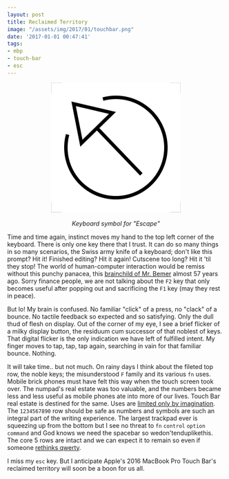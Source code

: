 ```yaml
---
layout: post
title: Reclaimed Territory
image: "/assets/img/2017/01/touchbar.png"
date: '2017-01-01 00:47:41'
tags:
- mbp
- touch-bar
- esc
---
```


<div align="center">

![esc key](/assets/img/2017/01/esc-key.png)

<p style="font-style:italic;">Keyboard symbol for "Escape"</p>

</div>

Time and time again, instinct moves my hand to the top left corner of the keyboard. There is only one key there that I trust. It can do so many things in so many scenarios, the Swiss army knife of a keyboard; don't like this prompt? Hit it! Finished editing? Hit it again! Cutscene too long? Hit it 'til they stop! The world of human-computer interaction would be remiss without this punchy panacea, this [brainchild of Mr. Bemer](https://en.wikipedia.org/wiki/Esc_key) almost 57 years ago. Sorry finance people, we are not talking about the `F2` key that only becomes useful after popping out and sacrificing the `F1` key (may they rest in peace).

But lo! My brain is confused. No familiar "click" of a press, no "clack" of a bounce. No tactile feedback so expected and so satisfying. Only the dull thud of flesh on display. Out of the corner of my eye, I see a brief flicker of a milky display button, the residuum cum successor of that noblest of keys. That digital flicker is the only indication we have left of fulfilled intent. My finger moves to tap, tap, tap again, searching in vain for that familiar bounce. Nothing.

It will take time.. but not much. On rainy days I think about the fileted top row, the noble keys; the misunderstood `F` family and its various `fn` uses. Mobile brick phones must have felt this way when the touch screen took over. The numpad's real estate was too valuable, and the numbers became less and less useful as mobile phones ate into more of our lives. Touch Bar real estate is destined for the same. Uses are [limited only by imagination](https://github.com/avatsaev/touchbar_nyancat). The `1234567890` row should be safe as numbers and symbols are such an integral part of the writing experience. The largest trackpad ever is squeezing up from the bottom but I see no threat to `fn` `control` `option` `command` and God knows we need the spacebar so wedon'tenduplikethis. The core 5 rows are intact and we can expect it to remain so even if someone [rethinks qwerty](https://en.wikipedia.org/wiki/Dvorak_Simplified_Keyboard).

I miss my `esc` key. But I anticipate Apple's 2016 MacBook Pro Touch Bar's reclaimed territory will soon be a boon for us all.